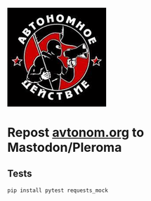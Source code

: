 ![avtonom](img/logo_225x225.png)

# Repost [avtonom.org](https://avtonom.org/) to Mastodon/Pleroma

## Tests

```
pip install pytest requests_mock
```
